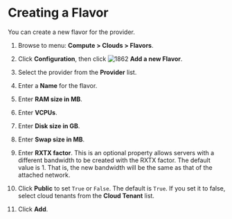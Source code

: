 # Creating a Flavor

You can create a new flavor for the provider.

1. Browse to menu: **Compute > Clouds > Flavors**.

2. Click **Configuration**, then click
    ![1862](../images/1862.png) **Add a new Flavor**.

3. Select the provider from the **Provider** list.

4. Enter a **Name** for the flavor.

5. Enter **RAM size in MB**.

6. Enter **VCPUs**.

7. Enter **Disk size in GB**.

8. Enter **Swap size in MB**.

9. Enter **RXTX factor**. This is an optional property allows servers with a different bandwidth to be created with the RXTX factor. The default value is 1. That is, the new bandwidth will be the same as that of the attached network.

10. Click **Public** to set `True` or `False`. The default is `True`. If you
    set it to false, select cloud tenants from the **Cloud Tenant** list.

11. Click **Add**.
